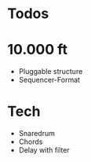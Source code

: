 # Todos

# 10.000 ft

- Pluggable structure
- Sequencer-Format

# Tech

- Snaredrum
- Chords
- Delay with filter



